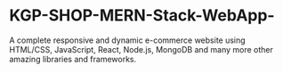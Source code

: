 # KGP-SHOP-MERN-Stack-WebApp-
A complete responsive and dynamic e-commerce website using HTML/CSS, JavaScript, React, Node.js, MongoDB and many more other amazing libraries and frameworks.
